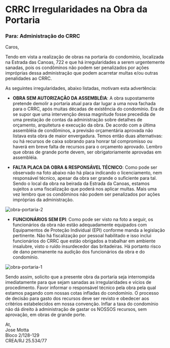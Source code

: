 # CRRC Irregularidades na Obra da Portaria
  
### Para: Administração do CRRC

Caros,

Tendo em vista a realização de obras na portaria do condomínio, localizada na Estrada das Canoas, 722 e que há irregularidades a serem urgentemente sanadas, pois os condôminos não podem ser penalizados por ações impróprias dessa administração que podem acarretar multas e/ou outras penalidades ao CRRC.

As seguintes irregularidades, abaixo listadas, motivam esta advertência:

- **OBRA SEM AUTORIZAÇÃO DA ASSEMBLÉIA**: A obra supostamente pretende demolir a portaria atual para dar lugar a uma nova fachada para o CRRC, após muitas décadas de existência do condomínio. Era de se supor que uma intervenção dessa magnitude fosse precedida de uma prestação de contas da administração sobre detalhes de orçamento, arquitetura e execução da obra. De acordo com a última assembléia de condôminos, a previsão orçamentária aprovada não listava esta obra de maior envergadura. Temos então duas alternativas: ou há recursos de caixa sobrando para honrar tal compromisso ou haverá em breve falta de recursos para o orçamento aprovado. Lembro que obras de grande porte devem, ser obrigatoriamente aprovadas em assembléia.

- **FALTA PLACA DA OBRA & RESPONSÁVEL TÉCNICO**: Como pode ser observado na foto abaixo não há placa indicando o licenciamento, nem responsável técnico, apesar da obra ser grande o suficiente para tal. Sendo o local da obra na beirada da Estrada da Canoas, estamos sujeitos a uma fiscalização que poderá nos aplicar multas. Mais uma vez lembro que os condôminos não podem ser penalizados por ações impróprias da administração.

![obra-portaria-2](https://user-images.githubusercontent.com/86032/107686817-71766700-6c84-11eb-9111-c4b7c871654b.jpg)

- **FUNCIONÁRIOS SEM EPI**: Como pode ser visto na foto a seguir, os funcionários da obra não estão adequadamente equipados com Equipamentos de Proteção Individual (EPI) conforme manda a legislação pertinente. Não há fiscalização por pessoal habilitado e isso inclui funcionários do CRRC que estão obrigados a trabalhar em ambiente insalubre, visto o ruído insurdecedor das britadeiras. Há portanto risco de dano permanente na audição dos funcionários da obra e do condomínio.

![obra-portaria-1](https://user-images.githubusercontent.com/86032/107686808-6faca380-6c84-11eb-8c79-32ca059e05d4.jpg)

Sendo assim, solicito que a presente obra da portaria seja interrompida imediatamente para que sejam sanadas as irregularidades e vícios de procedimento. Favor informar o responsável técnico pela obra pela qual estamos pagando com nossas cotas infladas do condomínio. O processo de decisão para gasto dos recursos deve ser revisto e obedecer aos critérios estabelecidos em nossa convenção. Inflar a taxa do condomínio não dá direito à administração de gastar os NOSSOS recursos, sem aprovação, em obras de grande porte.

At,  
Jose Motta  
Bloco 2/128-129  
CREA/RJ 25.534/77
